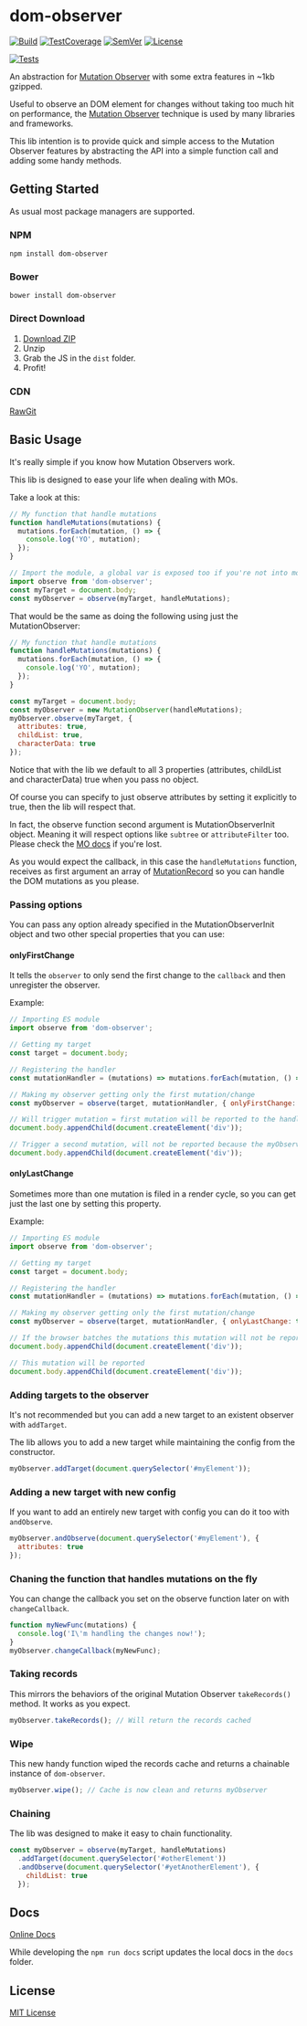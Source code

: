 # dom-observer

[![Build]](https://circleci.com/gh/jstoolkit/dom-observer/tree/master)
[![TestCoverage]](https://codeclimate.com/github/jstoolkit/dom-observer/coverage)
[![SemVer]](http://semver.org/)
[![License]](LICENSE)

[![Tests](https://saucelabs.com/browser-matrix/dom-observer-oss.svg)](https://saucelabs.com/u/dom-observer-oss)

An abstraction for [Mutation Observer](https://developer.mozilla.org/docs/Web/API/MutationObserver) with some extra features in ~1kb gzipped.

Useful to observe an DOM element for changes without taking too much hit on performance, the [Mutation Observer](https://developer.mozilla.org/docs/Web/API/MutationObserver) technique is used by many libraries and frameworks.

This lib intention is to provide quick and simple access to the Mutation Observer features by abstracting the API into a simple function call and adding some handy methods.

## Getting Started

As usual most package managers are supported.

### NPM

`npm install dom-observer`

### Bower

`bower install dom-observer`

### Direct Download

1. [Download ZIP](https://github.com/jstoolkit/dom-observer/archive/v0.1.0.zip)
2. Unzip
3. Grab the JS in the `dist` folder.
4. Profit!

### CDN

[RawGit](https://cdn.rawgit.com/jstoolkit/dom-observer/v0.1.0/dist/dom-observer.min.js)

## Basic Usage

It's really simple if you know how Mutation Observers work.

This lib is designed to ease your life when dealing with MOs.

Take a look at this:

```javascript
// My function that handle mutations
function handleMutations(mutations) {
  mutations.forEach(mutation, () => {
    console.log('YO', mutation);
  });
}

// Import the module, a global var is exposed too if you're not into modules
import observe from 'dom-observer';
const myTarget = document.body;
const myObserver = observe(myTarget, handleMutations);
```

That would be the same as doing the following using just the MutationObserver:

```javascript
// My function that handle mutations
function handleMutations(mutations) {
  mutations.forEach(mutation, () => {
    console.log('YO', mutation);
  });
}

const myTarget = document.body;
const myObserver = new MutationObserver(handleMutations);
myObserver.observe(myTarget, {
  attributes: true,
  childList: true,
  characterData: true
});
```

Notice that with the lib we default to all 3 properties (attributes, childList and characterData) true when you pass no object.

Of course you can specify to just observe attributes by setting it explicitly to true, then the lib will respect that.

In fact, the observe function second argument is MutationObserverInit object. Meaning it will respect options like `subtree` or `attributeFilter` too. Please check the [MO docs](https://developer.mozilla.org/docs/Web/API/MutationObserver#MutationObserverInit) if you're lost.

As you would expect the callback, in this case the `handleMutations` function, receives as first argument an array of [MutationRecord](https://developer.mozilla.org/docs/Web/API/MutationObserver#MutationRecord) so you can handle the DOM mutations as you please.

### Passing options

You can pass any option already specified in the MutationObserverInit object and two other special properties that you can use:

#### onlyFirstChange

It tells the `observer` to only send the first change to the `callback` and then unregister the observer.

Example:

```javascript
// Importing ES module
import observe from 'dom-observer';

// Getting my target
const target = document.body;

// Registering the handler
const mutationHandler = (mutations) => mutations.forEach(mutation, () => console.log(mutation));

// Making my observer getting only the first mutation/change
const myObserver = observe(target, mutationHandler, { onlyFirstChange: true });

// Will trigger mutation = first mutation will be reported to the handler
document.body.appendChild(document.createElement('div'));

// Trigger a second mutation, will not be reported because the myObserver already unregistered
document.body.appendChild(document.createElement('div'));
```

#### onlyLastChange

Sometimes more than one mutation is filed in a render cycle, so you can get just the last one by setting this property.

Example:

```javascript
// Importing ES module
import observe from 'dom-observer';

// Getting my target
const target = document.body;

// Registering the handler
const mutationHandler = (mutations) => mutations.forEach(mutation, () => console.log(mutation));

// Making my observer getting only the first mutation/change
const myObserver = observe(target, mutationHandler, { onlyLastChange: true });

// If the browser batches the mutations this mutation will not be reported
document.body.appendChild(document.createElement('div'));

// This mutation will be reported
document.body.appendChild(document.createElement('div'));
```

### Adding targets to the observer

It's not recommended but you can add a new target to an existent observer with `addTarget`.

The lib allows you to add a new target while maintaining the config from the constructor.

```javascript
myObserver.addTarget(document.querySelector('#myElement'));
```

### Adding a new target with new config

If you want to add an entirely new target with config you can do it too with `andObserve`.

```javascript
myObserver.andObserve(document.querySelector('#myElement'), {
  attributes: true
});
```

### Chaning the function that handles mutations on the fly

You can change the callback you set on the observe function later on with `changeCallback`.

```javascript
function myNewFunc(mutations) {
  console.log('I\'m handling the changes now!');
}
myObserver.changeCallback(myNewFunc);
```

### Taking records

This mirrors the behaviors of the original Mutation Observer `takeRecords()` method. It works as you expect.

```javascript
myObserver.takeRecords(); // Will return the records cached
```

### Wipe

This new handy function wiped the records cache and returns a chainable instance of `dom-observer`.

```javascript
myObserver.wipe(); // Cache is now clean and returns myObserver
```

### Chaining

The lib was designed to make it easy to chain functionality.

```javascript
const myObserver = observe(myTarget, handleMutations)
  .addTarget(document.querySelector('#otherElement'))
  .andObserve(document.querySelector('#yetAnotherElement'), {
    childList: true
  });
```

## Docs

[Online Docs](https://doc.esdoc.org/github.com/jstoolkit/dom-observer/)

While developing the `npm run docs` script updates the local docs in the `docs` folder.

## License

[MIT License](LICENSE)

[Build]: https://img.shields.io/circleci/project/jstoolkit/dom-observer/master.svg
[TestCoverage]: https://codeclimate.com/github/jstoolkit/dom-observer/badges/coverage.svg
[SemVer]: https://img.shields.io/:semver-%E2%9C%93-brightgreen.svg
[License]: https://img.shields.io/github/license/jstoolkit/dom-observer.svg
